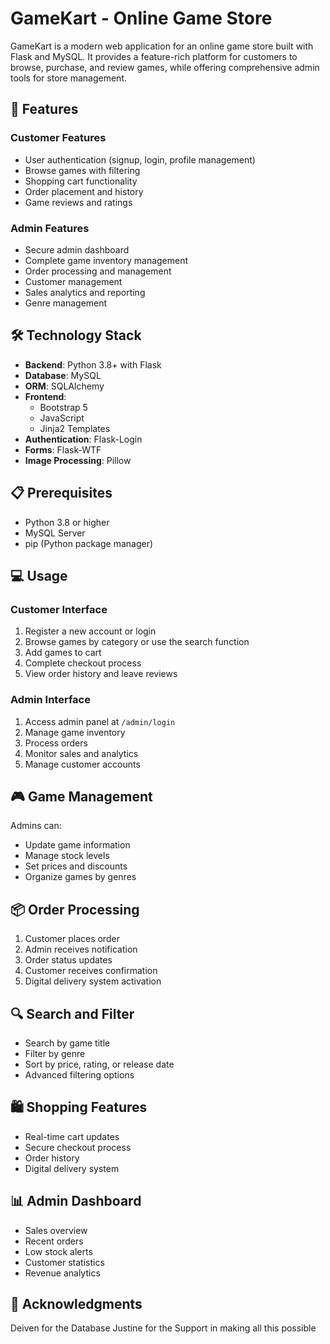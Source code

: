 # GameKart - Online Game Store

GameKart is a modern web application for an online game store built with Flask and MySQL. It provides a feature-rich platform for customers to browse, purchase, and review games, while offering comprehensive admin tools for store management.

## 🚀 Features

### Customer Features
- User authentication (signup, login, profile management)
- Browse games with filtering
- Shopping cart functionality
- Order placement and history
- Game reviews and ratings

### Admin Features
- Secure admin dashboard
- Complete game inventory management
- Order processing and management
- Customer management
- Sales analytics and reporting
- Genre management

## 🛠️ Technology Stack

- **Backend**: Python 3.8+ with Flask
- **Database**: MySQL
- **ORM**: SQLAlchemy
- **Frontend**: 
  - Bootstrap 5
  - JavaScript
  - Jinja2 Templates
- **Authentication**: Flask-Login
- **Forms**: Flask-WTF
- **Image Processing**: Pillow

## 📋 Prerequisites

- Python 3.8 or higher
- MySQL Server
- pip (Python package manager)

## 💻 Usage

### Customer Interface
1. Register a new account or login
2. Browse games by category or use the search function
3. Add games to cart
4. Complete checkout process
5. View order history and leave reviews

### Admin Interface
1. Access admin panel at `/admin/login`
2. Manage game inventory
3. Process orders
4. Monitor sales and analytics
5. Manage customer accounts

## 🎮 Game Management

Admins can:
- Update game information
- Manage stock levels
- Set prices and discounts
- Organize games by genres

## 📦 Order Processing

1. Customer places order
2. Admin receives notification
3. Order status updates
4. Customer receives confirmation
5. Digital delivery system activation

## 🔍 Search and Filter

- Search by game title
- Filter by genre
- Sort by price, rating, or release date
- Advanced filtering options

## 🛍️ Shopping Features

- Real-time cart updates
- Secure checkout process
- Order history
- Digital delivery system

## 📊 Admin Dashboard

- Sales overview
- Recent orders
- Low stock alerts
- Customer statistics
- Revenue analytics


## 🙏 Acknowledgments
Deiven for the Database
Justine for the Support in making all this possible
